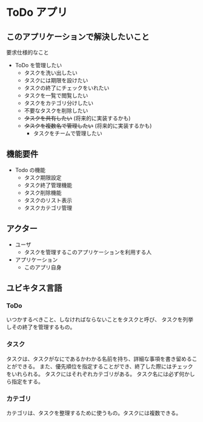 # ToDo アプリ

## このアプリケーションで解決したいこと

要求仕様的なこと

- ToDo を管理したい
  - タスクを洗い出したい
  - タスクには期限を設けたい
  - タスクの終了にチェックをいれたい
  - タスクを一覧で閲覧したい
  - タスクをカテゴリ分けしたい
  - 不要なタスクを削除したい
  - ~~タスクを共有したい~~ (将来的に実装するかも)
  - ~~タスクを複数名で管理したい~~ (将来的に実装するかも)
    - タスクをチームで管理したい

## 機能要件

- Todo の機能
  - タスク期限設定
  - タスク終了管理機能
  - タスク削除機能
  - タスクのリスト表示
  - タスクカテゴリ管理

## アクター

- ユーザ
  - タスクを管理するこのアプリケーションを利用する人
- アプリケーション
  - このアプリ自身

## ユビキタス言語

### ToDo

いつかするべきこと、しなければならないことをタスクと呼び、
タスクを列挙しその終了を管理するもの。

### タスク

タスクは、タスクがなにであるかわかる名前を持ち、詳細な事項を書き留めることができる。
また、優先順位を指定することができ、終了した際にはチェックをいれられる。
タスクにはそれぞれカテゴリがある。
タスク名には必ず何かしら指定をする。

### カテゴリ

カテゴリは、タスクを整理するために使うもの。タスクには複数できる。
